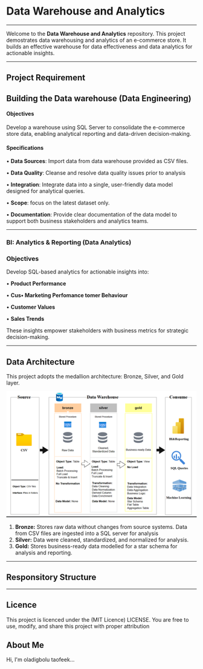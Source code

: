 # Data Warehouse and Analytics
----

Welcome to the **Data Warehouse and Analytics** repository.
This project demostrates data warehousing and analytics of an e-commerce store.  It builds an effective warehouse for data effectiveness and data analytics for actionable insights.

---

## Project Requirement 

## Building the Data warehouse (Data Engineering)

#### Objectives 
Develop a warehouse using SQL Server to consolidate the e-commerce store data, enabling analytical reporting and data-driven decision-making.

#### Specifications
•	**Data Sources**: Import data from data warehouse provided as CSV files.

•	**Data Quality**: Cleanse and resolve data quality issues prior to analysis

•	**Integration**: Integrate data into a single, user-friendly data model designed for analytical queries.

•	**Scope**: focus on the latest dataset only.

•	**Documentation**: Provide clear documentation of the data model to support both business stakeholders and analytics teams.

---

### BI: Analytics & Reporting (Data Analytics)

### Objectives 
Develop SQL-based analytics for actionable insights into:

•	**Product Performance**

•	**Cus•	**Marketing Perfomance**
tomer Behaviour**

•	**Customer Values**

•	**Sales Trends**


These insights empower stakeholders with business metrics for strategic decision-making.

---

## Data Architecture

This project adopts the medallion architecture: Bronze, Silver, and Gold layer.

![Data Architecture](doc./data_architecture.png)

1. **Bronze:** Stores raw data without changes from source systems. Data from CSV files are ingested into a SQL server for analysis
2. **Silver:** Data were cleaned, standardized, and normalized for analysis.
3. **Gold:** Stores business-ready data modelled for a star schema for analysis and reporting.    

---

## Responsitory Structure





---
## Licence

This project is licenced under the (MIT Licence) LICENSE. You are free to use, modify, and share this project with proper attribution

## About Me

Hi, I'm oladigbolu taofeek...


